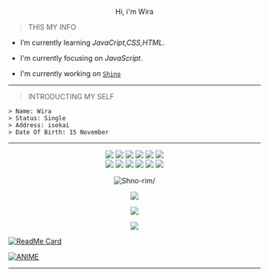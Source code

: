 <p align="center">
  <a href="https://github.com/Shno-rim"><diimg src="https://cardivo.vercel.app/api?name=Shno-rim&description=Heyoo,%20i%27m%20Wira&image=https://telegra.ph/file/d61e8ce28dedda5741644.jpg&backgroundColor=%23ecf0f1&instagram=dryflow.rl&github=Shno-rim&pattern=leaf&colorPattern=%23eaeaea" /><a>
</p>

<p align='center'> Hi, i'm Wira</p>

> THIS MY INFO 


-  I’m currently learning *JavaCript,CSS,HTML*.

-  I'm currently focusing on *JavaScript*.

-  I'm currently working on [`Shino`](https://github.com/Shno-rim/Shino) 
___

> INTRODUCTING MY SELF 
```
> Name: Wira
> Status: Single
> Address: isekai
> Date Of Birth: 15 November
```
___

<p align="center">
  <img src="https://img.shields.io/badge/-JavaScript-black?style=flat-square&logo=javascript" />
  <img src="https://img.shields.io/badge/-Node.js-black?style=flat-square&logo=Node.js" />
  <img src="https://img.shields.io/badge/-HTML5-black?style=flat-square&logo=html5&logoColor=e34f26" />
  <img src="https://img.shields.io/badge/-CSS3-black?style=flat-square&logo=css3&logoColor=1572b6" />
  <img src="https://img.shields.io/badge/-Git-black?style=flat-square&logo=git" />
  <img src="https://img.shields.io/badge/-GitHub-black?style=flat-square&logo=github" /> <br>
  <img src="https://img.shields.io/badge/-Python-black?style=flat-square&logo=python" />
  <img src="https://img.shields.io/badge/-React-black?style=flat-square&logo=react" />
  <img src="https://img.shields.io/badge/-Redux-black?style=flat-square&logo=redux" />
  <img src="https://img.shields.io/badge/-Windows-black?style=flat-square&logo=windows" />
  <img src="https://img.shields.io/badge/-VS_Code-black?style=flat-square&logo=visual-studio-code" />
  <img src="https://img.shields.io/badge/-SQLite3-black?style=flat-square&logo=sqlite" />
</p>

<p align=center> <img src=https://visitor-badge.glitch.me/badge?page_id=Shno-rim alt=Shno-rim/> </p>

<p align="center">
  <a href="https://github.com/Shno-rim"><img src="https://github-readme-stats.vercel.app/api?username=Shno-rim&&theme=maroongold&show_icons=true" /></a>
</p>

<p align="center">
  <a href="https://github.com/Shno-rim"><img src="https://github-readme-streak-stats.herokuapp.com?user=Shno-rim&theme=highcontrast&hide_border=false&properties=background&border=%239611C5FF" /><a>
</p>
  

<p align="center"><a href="https://github.com/Shno-rim"><img src="https://github-readme-stats.vercel.app/api/top-langs/?username=Shno-rim&theme=maroongold&layout=compact"></a></p> 
  
  
[![ReadMe Card](https://github-readme-stats.vercel.app/api/pin/?username=Shno-rim&repo=Shino&theme=maroongold)](https://github.com/Shno-rim/Shino) 
  
[![ANIME](https://coverfiles.alphacoders.com/916/91695.png)](https://youtube.com/channel/UC2leFpYrz4tPf2p3bTDWcKA)
___
